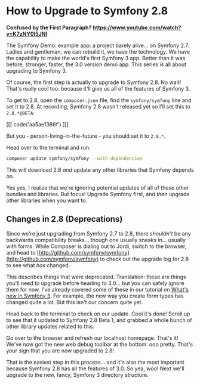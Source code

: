 # How to Upgrade to Symfony 2.8

**Confused by the First Paragraph? https://www.youtube.com/watch?v=K7zNY0I5JNI**

The Symfony Demo: example app: a project barely alive... on Symfony 2.7.
Ladies and gentleman, we can rebuild it, we have the technology. We have
the capability to make the world's first Symfony 3 app. Better than it was
before, stronger, faster, the 3.0 version demo app. This series is all about
upgrading to Symfony 3. 

Of course, the first step is actually to upgrade to Symfony 2.8. No wait! That's
really cool too: because it'll give us all of the features of Symfony 3.

To get to 2.8, open the `composer.json` file, find the `symfony/symfony` line and
set it to 2.8. At recording, Symfony 2.8 wasn't released yet so I'll set this
to `2.8.*@BETA`:

[[[ code('aa5ae1386f') ]]]

But you - person-living-in-the-future - you should set it to `2.8.*`. 

Head over to the terminal and run:

```bash
composer update symfony/symfony --with-dependencies
```

This will download 2.8 *and* update any other libraries that Symfony depends on.

Yes yes, I realize that we're ignoring potential updates of all of these other bundles
and libraries. But focus! Upgrade Symfony first, and *then* upgrade other libraries
when you want to.

## Changes in 2.8 (Deprecations)

Since we're just upgrading from Symfony 2.7 to 2.8, there *shouldn't* be any backwards
compatibility breaks... though one usually sneaks in... usually with forms. While
Composer is dialing out to Jordi, switch to the browser, and head to
[http://github.com/symfony/symfony](http://github.com/symfony/symfony) to check
out the upgrade log for 2.8 to see what *has* changed. 

This describes things that were deprecated. Translation: these are things you'll need
to upgrade before heading to 3.0... but you can safely ignore them for now. I've already
covered some of these in our tutorial on
[What's new in Symfony 3](https://knpuniversity.com/screencast/new-in-symfony3). For 
example, the new way you create form types has changed quite a lot. But this isn't
our concern quite yet. 

Head back to the terminal to check on our update. Cool it's done! Scroll up to see
that it updated to Symfony 2.8 Beta 1, and grabbed a whole bunch of other library
updates related to this.

Go over to the browser and refresh our localhost homepage. That's it! We've now got
the new web debug toolbar at the bottom: ooo pretty. That's your sign that you are
now upgraded to 2.8! 

That is the easiest step in this process... and it's also the most important because
Symfony 2.8 has all the features of 3.0. So yea, woo! Next we'll upgrade to the new,
fancy, Symfony 3 directory structure.
